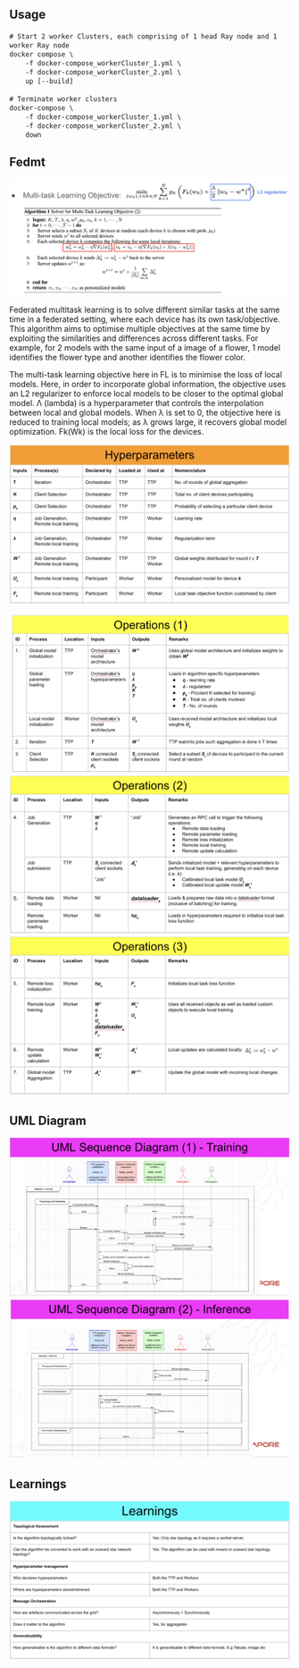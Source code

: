 ## Usage
```
# Start 2 worker Clusters, each comprising of 1 head Ray node and 1 worker Ray node 
docker compose \
    -f docker-compose_workerCluster_1.yml \
    -f docker-compose_workerCluster_2.yml \
    up [--build]

# Terminate worker clusters
docker-compose \
    -f docker-compose_workerCluster_1.yml \
    -f docker-compose_workerCluster_2.yml \
    down
```

## Fedmt 

![objective](images/objective.png)

Federated multitask learning is to solve different similar tasks at the same time in a federated setting, where each device has its own task/objective. This algorithm aims to optimise multiple objectives at the same time by exploiting the similarities and differences across different tasks. For example, for 2 models with the same input of a image of a flower, 1 model identifies the flower type and another identifies the flower color. 

The multi-task learning objective here in FL is to minimise the loss of local models. Here, in order to incorporate global information, the objective uses an L2 regularizer to enforce local models to be closer to the optimal global model. Λ (lambda) is a hyperparameter that controls the interpolation between local and global models. When λ is set to 0, the objective here is reduced to training local models; as λ grows large, it recovers global model optimization. Fk(Wk) is the local loss for the devices.

![hyperp](images/hyperp.png)

![op1](images/op1.png)
![op2](images/op2.png)
![op3](images/op3.png)

## UML Diagram
![uml1](images/uml1.png)
![uml2](images/uml2.png)

## Learnings 
![learnings](images/learnings.png)

